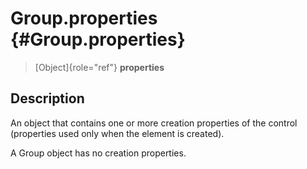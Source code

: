 Group.properties {#Group.properties}
================

> [Object]{role="ref"} **properties**

Description
-----------

An object that contains one or more creation properties of the control
(properties used only when the element is created).

A Group object has no creation properties.
